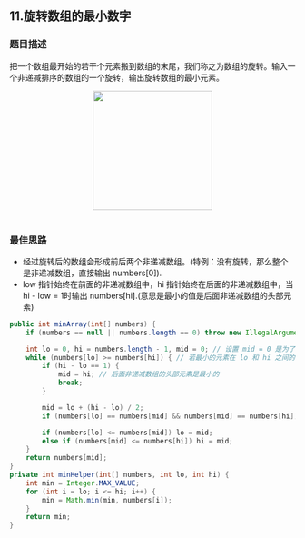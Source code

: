 ## 11.旋转数组的最小数字
### 题目描述
把一个数组最开始的若干个元素搬到数组的末尾，我们称之为数组的旋转。输入一个非递减排序的数组的一个旋转，输出旋转数组的最小元素。

<div align="center"> <img src="https://cs-notes-1256109796.cos.ap-guangzhou.myqcloud.com/0038204c-4b8a-42a5-921d-080f6674f989.png" width="210px"> </div><br>

### 最佳思路
- 经过旋转后的数组会形成前后两个非递减数组。(特例：没有旋转，那么整个是非递减数组，直接输出 numbers[0]).
- low 指针始终在前面的非递减数组中，hi 指针始终在后面的非递减数组中，当 hi - low = 1时输出 numbers[hi].(意思是最小的值是后面非递减数组的头部元素)

```java
public int minArray(int[] numbers) {
    if (numbers == null || numbers.length == 0) throw new IllegalArgumentException("invalid array"); // 非法输入

    int lo = 0, hi = numbers.length - 1, mid = 0; // 设置 mid = 0 是为了处理没有旋转的特例，如 1， 3， 5
    while (numbers[lo] >= numbers[hi]) { // 若最小的元素在 lo 和 hi 之间的话，那么一定满足 numbers[lo] >= numbers[hi]
        if (hi - lo == 1) {
            mid = hi; // 后面非递减数组的头部元素是最小的
            break;
        }

        mid = lo + (hi - lo) / 2;
        if (numbers[lo] == numbers[mid] && numbers[mid] == numbers[hi]) return minHelper(numbers, lo, hi); // 处理重复元素的情况

        if (numbers[lo] <= numbers[mid]) lo = mid;
        else if (numbers[mid] <= numbers[hi]) hi = mid;
    }
    return numbers[mid];
}
private int minHelper(int[] numbers, int lo, int hi) {
    int min = Integer.MAX_VALUE;
    for (int i = lo; i <= hi; i++) {
        min = Math.min(min, numbers[i]);
    }
    return min;
}
```